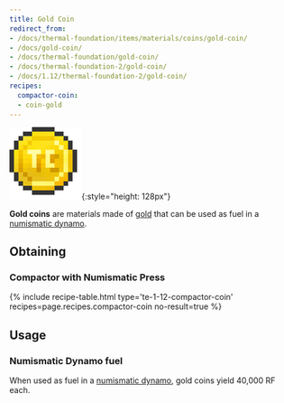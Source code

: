 ```yaml
---
title: Gold Coin
redirect_from:
- /docs/thermal-foundation/items/materials/coins/gold-coin/
- /docs/gold-coin/
- /docs/thermal-foundation/gold-coin/
- /docs/thermal-foundation-2/gold-coin/
- /docs/1.12/thermal-foundation-2/gold-coin/
recipes:
  compactor-coin:
  - coin-gold
---
```


![Gold coin](/assets/images/thermal-foundation-2/coin-gold.png){:style="height: 128px"}


**Gold coins** are materials made of
[gold](https://minecraft.gamepedia.com/Gold_Ingot) that can be used as fuel in a
[numismatic dynamo](../../thermal-expansion/numismatic-dynamo/).


Obtaining
---------

### Compactor with Numismatic Press
{% include recipe-table.html type='te-1-12-compactor-coin' recipes=page.recipes.compactor-coin no-result=true %}


Usage
-----

### Numismatic Dynamo fuel
When used as fuel in a [numismatic dynamo](../../thermal-expansion/numismatic-dynamo/), gold coins
yield 40,000 RF each.
